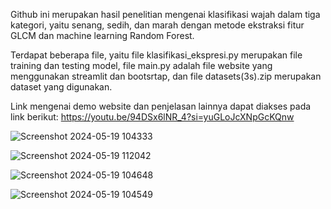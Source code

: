 Github ini merupakan hasil penelitian mengenai klasifikasi wajah dalam tiga kategori, yaitu senang, sedih, dan marah dengan metode ekstraksi fitur GLCM dan machine learning Random Forest.

Terdapat beberapa file, yaitu file klasifikasi_ekspresi.py merupakan file training dan testing model, file main.py adalah file website yang menggunakan streamlit dan bootsrtap, dan file datasets(3s).zip merupakan dataset yang digunakan.

Link mengenai demo website dan penjelasan lainnya dapat diakses pada link berikut: 
https://youtu.be/94DSx6lNR_4?si=yuGLoJcXNpGcKQnw 


![Screenshot 2024-05-19 104333](https://github.com/wedawesnawa/b1_classification_glcm_random_forest/assets/54709755/705852bc-a267-4856-a5b5-3c85984a27e7)

![Screenshot 2024-05-19 112042](https://github.com/wedawesnawa/b1_classification_glcm_random_forest/assets/54709755/9d575801-2ce4-4b73-9db0-8362bc28afb7)


![Screenshot 2024-05-19 104648](https://github.com/wedawesnawa/b1_classification_glcm_random_forest/assets/54709755/c154fa7a-b6bc-42f2-83cc-131767e96c1a)

![Screenshot 2024-05-19 104549](https://github.com/wedawesnawa/b1_classification_glcm_random_forest/assets/54709755/096fce24-f6c5-448b-951b-68d3f5f2c211)

